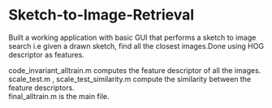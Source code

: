 # Sketch-to-Image-Retrieval
Built a working application with basic GUI that performs a sketch to image search i.e given a drawn sketch, find all the closest images.Done using HOG descriptor as features. </br>

code_invariant_alltrain.m computes the feature descriptor of all the images. </br>
scale_test.m , scale_test_similarity.m compute the similarity between the feature descriptors. </br>
final_alltrain.m is the main file.
